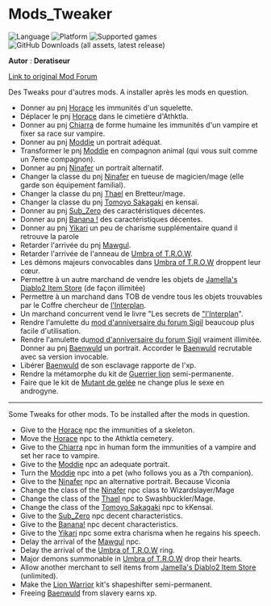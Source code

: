# Mods_Tweaker

![Language](https://img.shields.io/static/v1?label=language&message=english%20%7C%20french%20%7C%20&color=informational)
![Platform](https://img.shields.io/static/v1?label=platform&message=windows%20%7C%20macOS%20%7C%20&color=informational)
![Supported games](https://img.shields.io/static/v1?label=supported%20games&message=BG2%20%7C%20BGT%20%7C%20BG2EE%20%7C%20EET%20%7C&color=dodgerblue)
![GitHub Downloads (all assets, latest release)](https://img.shields.io/github/downloads/Deratiseur/Mod_Tweaker/total)

**Autor** : **Deratiseur**

[Link to original Mod Forum](https://www.baldursgateworld.fr/viewtopic.php?t=34693)

Des Tweaks pour d'autres mods. A installer après les mods en question.
- Donner au pnj <a href=https://github.com/Plutonium-X/1D_NPC_Horace>Horace</a> les immunités d'un squelette.
- Déplacer le pnj <a href=https://github.com/Plutonium-X/1D_NPC_Horace>Horace</a> dans le cimetière d'Athktla.
- Donner au pnj <a href=https://github.com/Plutonium-X/1D_NPC_Chiara>Chiarra</a> de forme humaine les immunités d'un vampire et fixer sa race sur vampire.
- Donner au pnj <a href=https://github.com/Plutonium-X/1D_NPC_Moddie>Moddie</a> un portrait adéquat.
- Transformer le pnj <a href=https://github.com/Plutonium-X/1D_NPC_Moddie>Moddie</a> en compagnon animal (qui vous suit comme un 7eme compagnon).
- Donner au pnj <a href=https://github.com/Plutonium-X/1D_NPC_Ninafer>Ninafer</a> un portrait alternatif.
- Changer la classe du pnj <a href=https://github.com/Plutonium-X/1D_NPC_Ninafer>Ninafer</a> en tueuse de magicien/mage (elle garde son équipement familial).
- Changer la classe du pnj <a href=https://github.com/Plutonium-X/1D_NPC_Thael>Thael</a> en Bretteur/mage.
- Changer la classe du pnj <a href=https://github.com/Plutonium-X/FIGHT_Tomoyo>Tomoyo Sakagaki</a> en kensaï.
- Donner au pnj <a href=https://github.com/Endarire/BG2-Sub-Zero-Companion>Sub_Zero</a> des caractéristiques décentes.
- Donner au pnj <a href=https://github.com/Plutonium-X/1D_NPC_Banana>Banana !</a> des caractéristiques décentes.
- Donner au pnj <a href=https://github.com/Plutonium-X/1D_NPC_Yikari>Yikari</a> un peu de charisme supplémentaire quand il retrouve la parole
- Retarder l'arrivée du pnj <a href=https://github.com/Plutonium-X/1D_NPC_Mawgul>Mawgul</a>.
- Retarder l'arrivée de l'anneau de <a href=https://github.com/Plutonium-X/FIGHT_Umbra_Of_T.R.O.W>Umbra of T.R.O.W</a>.
- Les démons majeurs convocables dans <a href=https://github.com/Plutonium-X/FIGHT_Umbra_Of_T.R.O.W>Umbra of T.R.O.W</a> droppent leur cœur.
- Permettre à un autre marchand de vendre les objets de <a href=https://github.com/shohysie/BG2MODS>Jamella's Diablo2 Item Store</a> (de façon illimitée)
- Permettre à un marchand dans TOB de vendre tous les objets trouvables par le Coffre chercheur de <a href=https://github.com/Deratiseur/Interplan>l'Interplan</a>.
- Un marchand concurrent vend le livre "Les secrets de <a href=https://github.com/Deratiseur/Interplan>"l'Interplan</a>".
- Rendre l'amulette du <a href=https://github.com/Plutonium-X/MISC_Sigil>mod d'anniversaire du forum Sigil</a> beaucoup plus facile d'utilisation.
- Rendre l'amulette du<a href=https://github.com/Plutonium-X/MISC_Sigil>mod d'anniversaire du forum Sigil</a> vraiment illimitée. 
Donner au pnj <a href=https://github.com/Plutonium-X/1D_NPC_Tortured>Baenwuld</a> un portrait.
Accorder le <a href=https://github.com/Plutonium-X/1D_NPC_Tortured>Baenwuld</a> recrutable avec sa version invocable. 
- Libérer <a href=https://github.com/Plutonium-X/1D_NPC_Tortured>Baenwuld</a> de son esclavage rapporte de l'xp.
- Rendre la métamorphe du kit de <a href=https://github.com/Plutonium-X/KIT_Lion>Guerrier lion</a> semi-permanente.
- Faire que le kit de <a href=https://github.com/Plutonium-X/KIT_Slime>Mutant de gelée</a> ne change plus le sexe en androgyne.
  
--------------------------------

Some Tweaks for other mods. To be installed after the mods in question.
- Give to the <a href=https://github.com/Plutonium-X/1D_NPC_Horace>Horace</a> npc the immunities of a skeleton.
- Move the <a href=https://github.com/Plutonium-X/1D_NPC_Horace>Horace</a> npc to the Athktla cemetery.
- Give to the <a href=https://github.com/Plutonium-X/1D_NPC_Chiara>Chiarra</a> npc in human form the immunities of a vampire and set her race to vampire.
- Give to the <a href=https://github.com/Plutonium-X/1D_NPC_Moddie>Moddie</a> npc an adequate portrait.
- Turn the <a href=https://github.com/Plutonium-X/1D_NPC_Moddie>Moddie</a> npc into a pet (who follows you as a 7th companion).
- Give to the <a href=https://github.com/Plutonium-X/1D_NPC_Ninafer>Ninafer</a> npc an alternative portrait. Because Viconia
- Change the class of the <a href=https://github.com/Plutonium-X/1D_NPC_Ninafer>Ninafer</a> npc class to Wizardslayer/Mage
- Change the class of the <a href=https://github.com/Plutonium-X/1D_NPC_Thael>Thael</a> npc to Swashbuckler/Mage.
- Change the class of the <a href=https://github.com/Plutonium-X/FIGHT_Tomoyo>Tomoyo Sakagaki</a> npc to kKensai.
- Give to the <a href=https://github.com/Endarire/BG2-Sub-Zero-Companion>Sub_Zero</a> npc decent characteristics.
- Give to the <a href=https://github.com/Plutonium-X/1D_NPC_Banana>Banana!</a> npc decent characteristics.
- Give to the <a href=https://github.com/Plutonium-X/1D_NPC_Yikari>Yikari</a> npc some extra charisma when he regains his speech.
- Delay the arrival of the <a href=https://github.com/Plutonium-X/1D_NPC_Mawgul>Mawgul</a> npc.
- Delay the arrival of the <a href=https://github.com/Plutonium-X/FIGHT_Umbra_Of_T.R.O.W>Umbra of T.R.O.W</a> ring.
- Major demons summonable in <a href=https://github.com/Plutonium-X/FIGHT_Umbra_Of_T.R.O.W>Umbra of T.R.O.W</a> drop their hearts.
- Allow another merchant to sell items from <a href=https://github.com/shohysie/BG2MODS>Jamella's Diablo2 Item Store</a> (unlimited).
- Make the <a href=https://github.com/Plutonium-X/KIT_Lion>Lion Warrior</a> kit's shapeshifter semi-permanent.
- Freeing <a href=https://github.com/Plutonium-X/1D_NPC_Tortured>Baenwuld</a> from slavery earns xp.

